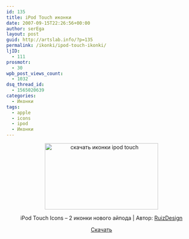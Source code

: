 ```yaml
---
id: 135
title: iPod Touch иконки
date: 2007-09-15T22:26:56+00:00
author: serEga
layout: post
guid: http://artslab.info/?p=135
permalink: /ikonki/ipod-touch-ikonki/
ljID:
  - 111
prosmotr:
  - 30
wpb_post_views_count:
  - 1032
dsq_thread_id:
  - 1565020639
categories:
  - Иконки
tags:
  - apple
  - icons
  - ipod
  - Иконки
---
```

<center>
  <a href="http://artslab.info/wp-content/uploads/ipod_touch_icon.jpg"><img src="http://artslab.info/wp-content/uploads/ipod_touch_icon-300x176.jpg" alt="скачать иконки ipod touch" title="ipod_touch_icon" width="300" height="176" class="alignnone size-medium wp-image-826" /></a>
</center>

<p align="center">
  iPod Touch Icons &#8211; 2 иконки нового айпода | Автор: <a href="http://ruizdesign.deviantart.com/" title="authors da page">RuizDesign</a>
</p>

<p align="center">
  <a href="http://ruizdesign.deviantart.com/art/iPod-Touch-Win-64467657" title="download icons" target="_blank">Скачать</a>
</p>
